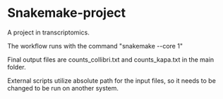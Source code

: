 # Snakemake-project

  A project in transcriptomics. 
  
  The workflow runs with the command "snakemake --core 1"
  
  Final output files are counts_collibri.txt and counts_kapa.txt in the main folder.
  
  External scripts utilize absolute path for the input files, so it needs to be changed to be run on another system.
